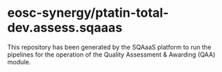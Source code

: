 # eosc-synergy/ptatin-total-dev.assess.sqaaas
This repository has been generated by the SQAaaS platform to run the pipelines
for the operation of the
Quality Assessment & Awarding (QAA)
module.